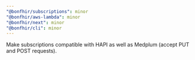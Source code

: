 ```yaml
---
"@bonfhir/subscriptions": minor
"@bonfhir/aws-lambda": minor
"@bonfhir/next": minor
"@bonfhir/cli": minor
---
```


Make subscriptions compatible with HAPI as well as Medplum (accept PUT and POST requests).
